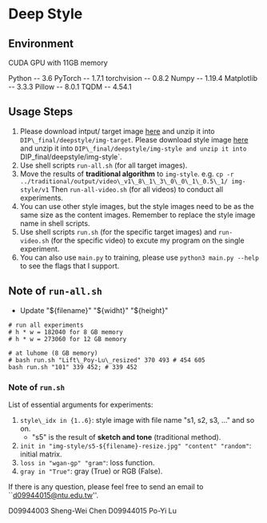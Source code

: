 # Deep Style

## Environment

CUDA GPU with 11GB memory 

Python      -- 3.6
PyTorch     -- 1.7.1
torchvision -- 0.8.2
Numpy       -- 1.19.4
Matplotlib  -- 3.3.3
Pillow      -- 8.0.1
TQDM        -- 4.54.1

## Usage Steps

1. Please download intput/ target image [here](https://drive.google.com/file/d/1uifU7Fe_AQKcQyMKeENyXGhNu5Z0lfpq/view?usp=sharing) and unzip it into `DIP\_final/deepstyle/img-target`. 
   Please download style image [here](https://drive.google.com/file/d/10DYK0jWspHgsWq2PM-3paJo5YBE8VTbC/view?usp=sharing) and unzip it into `DIP\_final/deepstyle/img-style and unzip it into `DIP\_final/deepstyle/img-style`.
2. Use shell scripts `run-all.sh` (for all target images).
3. Move the results of **traditional algorithm** to  `img-style`. e.g. `cp -r ../traditional/output/video\_v1\_8\_1\_3\_0\_0\_1\_0.5\_1/ img-style/v1`
   Then `run-all-video.sh` (for all videos) to conduct all experiments.
4. You can use other style images, but the style images need to be as the same size as the content images.
   Remember to replace the style image name in shell scripts.
5. Use shell scripts `run.sh` (for the specific target images) and `run-video.sh` (for the specific video) to excute my program on the single experiment.
6. You can also use `main.py` to training, please use `python3 main.py --help` to see the flags that I support.

## Note of `run-all.sh`

- Update "${filename}" "${widht}" "${height}"

```shell
# run all experiments
# h * w = 182040 for 8 GB memory
# h * w = 273060 for 12 GB memory

# at luhome (8 GB memory)
# bash run.sh "Lift\_Poy-Lu\_resized" 370 493 # 454 605
bash run.sh "101" 339 452; # 339 452
```


### Note of `run.sh`

List of essential arguments for experiments:
1. `style\_idx in {1..6}`: style image with file name "s1, s2, s3, ..." and so on.
   - "s5" is the result of **sketch and tone** (traditional method).
2. `init in "img-style/s5-${filename}-resize.jpg" "content" "random"`: initial matrix.
3. `loss in "wgan-gp" "gram"`: loss function.
4. `gray in "True"`: gray (True) or RGB (False).

If there is any question, please feel free to send an email to ``d09944015@ntu.edu.tw''.

D09944003 Sheng-Wei Chen
D09944015 Po-Yi Lu

